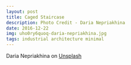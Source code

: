 ```yaml
---
layout: post
title: Caged Staircase
description: Photo Credit - Daria Nepriakhina
date: 2016-12-22
img: uho0ry6quoq-daria-nepriakhina.jpg
tags: industrial architecture minimal
---
```


Daria Nepriakhina on [Unsplash](https://unsplash.com/photos/UHO0Ry6qUOQ)

